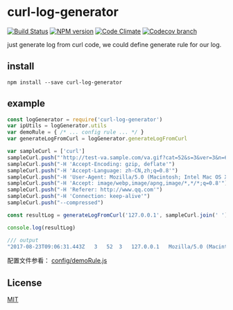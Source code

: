 # curl-log-generator
  [![Build Status][travis-image]][travis-url]
  [![NPM version][npm-image]][npm-url]
  [![Code Climate][quality-image]][quality-url]
  [![Codecov branch][codecov-image]][codecov-url]

just generate log from curl code, we could define generate rule for our log.

## install

``` shell
npm install --save curl-log-generator
```

## example

```javascript
const logGenerator = require('curl-log-generator')
var ipUtils = logGenerator.utils
var demoRule = { /* ... config rule ... */ }
var generateLogFromCurl = logGenerator.generateLogFromCurl

var sampleCurl = ['curl']
sampleCurl.push("'http://test-va.sample.com/va.gif?cat=52&s=3&ver=3&n=66938233&ch=ch1&proj=proj2&br=&rs=854x480&lang=zh-CN&dr=0&y=0&x=0&sdk=dev&bu=videoos&bu-ser=2.0&a=H1PG9rNCl&v=v3&c=cc&tag=t4&dg=d5'")
sampleCurl.push("-H 'Accept-Encoding: gzip, deflate'")
sampleCurl.push("-H 'Accept-Language: zh-CN,zh;q=0.8'")
sampleCurl.push("-H 'User-Agent: Mozilla/5.0 (Macintosh; Intel Mac OS X 10_12_3) AppleWebKit/537.36 (KHTML, like Gecko) Chrome/62.0.3188.2 Safari/537.36'")
sampleCurl.push("-H 'Accept: image/webp,image/apng,image/*,*/*;q=0.8'")
sampleCurl.push("-H 'Referer: http://www.qq.com'")
sampleCurl.push("-H 'Connection: keep-alive'")
sampleCurl.push("--compressed")

const resultLog = generateLogFromCurl('127.0.0.1', sampleCurl.join(' '), demoRule)

console.log(resultLog)

/// output
"2017-08-23T09:06:31.443Z	3	52	3	127.0.0.1	Mozilla/5.0 (Macintosh; Intel Mac OS X 10_12_3) AppleWebKit/537.36 (KHTML, like Gecko) Chrome/62.0.3188.2 Safari/537.36	http://www.qq.com	v3	t4	zh-CN	proj2"
```

配置文件参看：
[config/demoRule.js](./config/demoRule.js)

## License

  [MIT](./LICENSE)

[npm-image]: https://img.shields.io/npm/v/curl-log-generator.svg?style=flat-square
[npm-url]: https://npmjs.org/package/curl-log-generator
[travis-image]: https://img.shields.io/travis/liuwill/curl-log-generator/master.svg?style=flat-square
[travis-url]: https://travis-ci.org/liuwill/curl-log-generator
[quality-image]: https://img.shields.io/codeclimate/github/liuwill/curl-log-generator.svg?style=flat-square
[quality-url]: https://codeclimate.com/github/liuwill/curl-log-generator
[appveyor-image]: https://img.shields.io/appveyor/ci/liuwill/curl-log-generator/master.svg?style=flat-square
[appveyor-url]: https://ci.appveyor.com/project/liuwill/curl-log-generator
[codecov-image]: https://img.shields.io/codecov/c/github/liuwill/curl-log-generator.svg?style=flat-square
[codecov-url]: https://codecov.io/gh/liuwill/curl-log-generator
